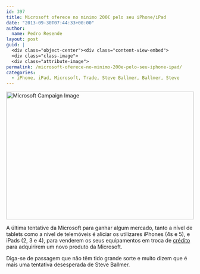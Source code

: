 ```yaml
---
id: 397
title: Microsoft oferece no minimo 200€ pelo seu iPhone/iPad
date: "2013-09-30T07:44:33+00:00"
author:
  name: Pedro Resende
layout: post
guid: |
  <div class="object-center"><div class="content-view-embed">
  <div class="class-image">
  <div class="attribute-image">
permalink: /microsoft-oferece-no-minimo-200e-pelo-seu-iphone-ipad/
categories:
  - iPhone, iPad, Microsoft, Trade, Steve Ballmer, Ballmer, Steve
---
```


<div class="object-center">
  <div class="content-view-embed">
    <div class="class-image">
      <div class="attribute-image">
      <img src="https://blog.resende.biz/assets/blog/ezdemo_site/storage/images/media/images/microsoft-campaign/12031-1-eng-GB/Microsoft-Campaign_campaign.png" width="100%" height="344"  style="border: 0px solid ;" alt="Microsoft Campaign Image" title="Microsoft Campaign Image" />
      </div>
    </div>
  </div>
</div>

A última tentative da Microsoft para ganhar algum mercado, tanto a nível de tablets como a nível de telemóveis é aliciar os utilizares iPhones (4s e 5), e iPads (2, 3 e 4), para venderem os seus equipamentos em troca de <a href="http://content.microsoftstore.com/offers/" target="_blank">crédito</a> para adquirirem um novo produto da Microsoft.

Diga-se de passagem que não têm tido grande sorte e muito dizem que é mais uma tentativa desesperada de Steve Ballmer.
